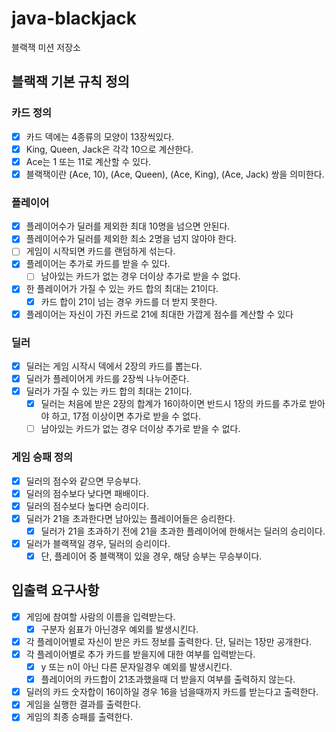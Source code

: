 # java-blackjack

블랙잭 미션 저장소

## 블랙잭 기본 규칙 정의

### 카드 정의

- [x] 카드 덱에는 4종류의 모양이 13장씩있다.
- [x] King, Queen, Jack은 각각 10으로 계산한다.
- [x] Ace는 1 또는 11로 계산할 수 있다.
- [x] 블랙잭이란 (Ace, 10), (Ace, Queen), (Ace, King), (Ace, Jack) 쌍을 의미한다.

### 플레이어

- [x] 플레이어수가 딜러를 제외한 최대 10명을 넘으면 안된다.
- [x] 플레이어수가 딜러를 제외한 최소 2명을 넘지 않아야 한다.
- [ ] 게임이 시작되면 카드를 랜덤하게 섞는다.
- [x] 플레이어는 추가로 카드를 받을 수 있다.
    - [ ] 남아있는 카드가 없는 경우 더이상 추가로 받을 수 없다.
- [x] 한 플레이어가 가질 수 있는 카드 합의 최대는 21이다.
    - [x] 카드 합이 21이 넘는 경우 카드를 더 받지 못한다.
- [x] 플레이어는 자신이 가진 카드로 21에 최대한 가깝게 점수를 계산할 수 있다

### 딜러

- [x] 딜러는 게임 시작시 덱에서 2장의 카드를 뽑는다.
- [x] 딜러가 플레이어게 카드를 2장씩 나누어준다.
- [x] 딜러가 가질 수 있는 카드 합의 최대는 21이다.
    - [x] 딜러는 처음에 받은 2장의 합계가 16이하이면 반드시 1장의 카드를 추가로 받아야 하고, 17점 이상이면 추가로 받을 수 없다.
    - [ ] 남아있는 카드가 없는 경우 더이상 추가로 받을 수 없다.

### 게임 승패 정의

- [x] 딜러의 점수와 같으면 무승부다.
- [x] 딜러의 점수보다 낮다면 패배이다.
- [x] 딜러의 점수보다 높다면 승리이다.
- [x] 딜러가 21을 초과한다면 남아있는 플레이어들은 승리한다.
    - [x] 딜러가 21을 초과하기 전에 21을 초과한 플레이어에 한해서는 딜러의 승리이다.
- [x] 딜러가 블랙잭일 경우, 딜러의 승리이다.
    - [x] 단, 플레이어 중 블랙잭이 있을 경우, 해당 승부는 무승부이다.

## 입출력 요구사항

- [X] 게임에 참여할 사람의 이름을 입력받는다.
    - [x] 구분자 쉼표가 아닌경우 예외를 발생시킨다.
- [x] 각 플레이어별로 자신이 받은 카드 정보를 출력한다. 단, 딜러는 1장만 공개한다.
- [x] 각 플레이어별로 추가 카드를 받을지에 대한 여부를 입력받는다.
    - [x] y 또는 n이 아닌 다른 문자일경우 예외를 발생시킨다.
    - [x] 플레이어의 카드합이 21초과했을때 더 받을지 여부를 출력하지 않는다.
- [x] 딜러의 카드 숫자합이 16이하일 경우 16을 넘을때까지 카드를 받는다고 출력한다.
- [x] 게임을 실행한 결과를 출력한다.
- [x] 게임의 최종 승패를 출력한다.
